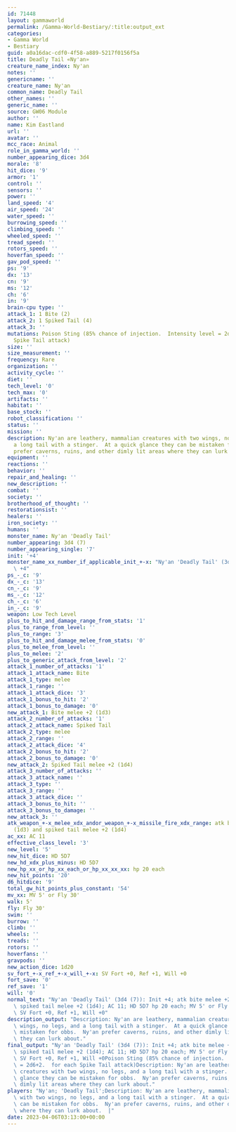 ```yaml
---
id: 71448
layout: gammaworld
permalink: /Gamma-World-Bestiary/:title:output_ext
categories:
- Gamma World
- Bestiary
guid: a0a16dac-cdf0-4f58-a889-5217f0156f5a
title: Deadly Tail «Ny'an»
creature_name_index: Ny'an
notes: ''
genericname: ''
creature_name: Ny'an
common_name: Deadly Tail
other_names: ''
generic_name: ''
source: GW06 Module
author: ''
name: Kim Eastland
url: ''
avatar: ''
mcc_race: Animal
role_in_gamma_world: ''
number_appearing_dice: 3d4
morale: '8'
hit_dice: '9'
armor: '1'
control: ''
sensors: ''
power: ''
land_speed: '4'
air_speed: '24'
water_speed: ''
burrowing_speed: ''
climbing_speed: ''
wheeled_speed: ''
tread_speed: ''
rotors_speed: ''
hoverfan_speed: ''
gav_pod_speed: ''
ps: '9'
dx: '13'
cn: '9'
ms: '12'
ch: '6'
in: '9'
brain-cpu type: ''
attack_1: 1 Bite (2)
attack_2: 1 Spiked Tail (4)
attack_3: ''
mutations: Poison Sting (85% chance of injection.  Intensity level = 2d6+2.  for each
  Spike Tail attack)
size: ''
size_measurement: ''
frequency: Rare
organization: ''
activity_cycle: ''
diet: ''
tech_level: '0'
tech_max: '0'
artifacts: ''
habitat: ''
base_stock: ''
robot_classification: ''
status: ''
mission: ''
description: Ny'an are leathery, mammalian creatures with two wings, no legs, and
  a long tail with a stinger.  At a quick glance they can be mistaken for obbs.  Ny'an
  prefer caverns, ruins, and other dimly lit areas where they can lurk about.
equipment: ''
reactions: ''
behavior: ''
repair_and_healing: ''
new_description: ''
combat: ''
society: ''
brotherhood_of_thought: ''
restorationsist: ''
healers: ''
iron_society: ''
humans: ''
monster_name: Ny'an 'Deadly Tail'
number_appearing: 3d4 (7)
number_appearing_single: '7'
init: '+4'
monster_name_xx_number_if_applicable_init_+-x: "Ny'an 'Deadly Tail' (3d4 (7)): Init\
  \ +4"
ps_-_c: '9'
dx_-_c: '13'
cn_-_c: '9'
ms_-_c: '12'
ch_-_c: '6'
in_-_c: '9'
weapon: Low Tech Level
plus_to_hit_and_damage_range_from_stats: '1'
plus_to_range_from_level: ''
plus_to_range: '3'
plus_to_hit_and_damage_melee_from_stats: '0'
plus_to_melee_from_level: ''
plus_to_melee: '2'
plus_to_generic_attack_from_level: '2'
attack_1_number_of_attacks: '1'
attack_1_attack_name: Bite
attack_1_type: melee
attack_1_range: ''
attack_1_attack_dice: '3'
attack_1_bonus_to_hit: '2'
attack_1_bonus_to_damage: '0'
new_attack_1: Bite melee +2 (1d3)
attack_2_number_of_attacks: '1'
attack_2_attack_name: Spiked Tail
attack_2_type: melee
attack_2_range: ''
attack_2_attack_dice: '4'
attack_2_bonus_to_hit: '2'
attack_2_bonus_to_damage: '0'
new_attack_2: Spiked Tail melee +2 (1d4)
attack_3_number_of_attacks: ''
attack_3_attack_name: ''
attack_3_type: ''
attack_3_range: ''
attack_3_attack_dice: ''
attack_3_bonus_to_hit: ''
attack_3_bonus_to_damage: ''
new_attack_3: ''
atk_weapon_+-x_melee_xdx_andor_weapon_+-x_missile_fire_xdx_range: atk bite melee +2
  (1d3) and spiked tail melee +2 (1d4)
ac_xx: AC 11
effective_class_level: '3'
new_level: '5'
new_hit_dice: HD 5D7
new_hd_xdx_plus_minus: HD 5D7
new_hp_xx_or_hp_xx_each_or_hp_xx_xx_xx: hp 20 each
new_hit_points: '20'
d6_hitdice: '9'
total_gw_hit_points_plus_constant: '54'
mv_xx: MV 5' or Fly 30'
walk: 5'
fly: Fly 30'
swim: ''
burrow: ''
climb: ''
wheels: ''
treads: ''
rotors: ''
hoverfans: ''
gravpods: ''
new_action_dice: 1d20
sv_fort_+-x_ref_+-x_will_+-x: SV Fort +0, Ref +1, Will +0
fort_save: '0'
ref_save: '1'
will: '0'
normal_text: "Ny'an 'Deadly Tail' (3d4 (7)): Init +4; atk bite melee +2 (1d3) and\
  \ spiked tail melee +2 (1d4); AC 11; HD 5D7 hp 20 each; MV 5' or Fly 30' ; 1d20;\
  \ SV Fort +0, Ref +1, Will +0"
description_output: "Description: Ny'an are leathery, mammalian creatures with two\
  \ wings, no legs, and a long tail with a stinger.  At a quick glance they can be\
  \ mistaken for obbs.  Ny'an prefer caverns, ruins, and other dimly lit areas where\
  \ they can lurk about."
final_output: "Ny'an 'Deadly Tail' (3d4 (7)): Init +4; atk bite melee +2 (1d3) and\
  \ spiked tail melee +2 (1d4); AC 11; HD 5D7 hp 20 each; MV 5' or Fly 30' ; 1d20;\
  \ SV Fort +0, Ref +1, Will +0Poison Sting (85% chance of injection.  Intensity level\
  \ = 2d6+2.  for each Spike Tail attack)Description: Ny'an are leathery, mammalian\
  \ creatures with two wings, no legs, and a long tail with a stinger.  At a quick\
  \ glance they can be mistaken for obbs.  Ny'an prefer caverns, ruins, and other\
  \ dimly lit areas where they can lurk about."
players: "Ny'an; 'Deadly Tail';Description: Ny'an are leathery, mammalian creatures\
  \ with two wings, no legs, and a long tail with a stinger.  At a quick glance they\
  \ can be mistaken for obbs.  Ny'an prefer caverns, ruins, and other dimly lit areas\
  \ where they can lurk about.  |"
date: 2023-04-06T03:13:00+00:00
---
```

</br>